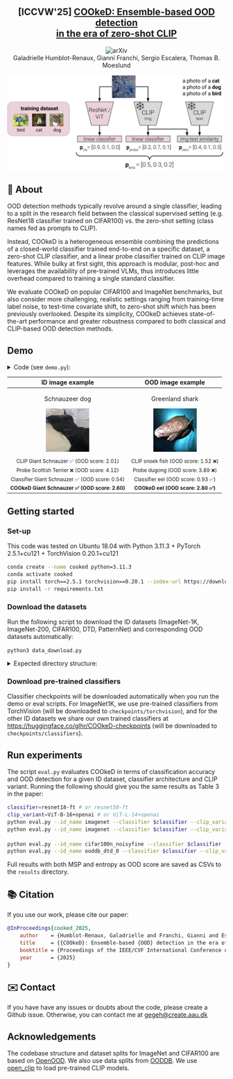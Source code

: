 <h2 align="center">[ICCVW'25] <a href="https://arxiv.org/abs/2507.22576">COOkeD: Ensemble-based OOD detection<br/> in the era of zero-shot CLIP </a>
</h2>

  <p align="center">
    <img alt="arXiv" src="https://img.shields.io/badge/arXiv-2507.22576-b31b1b.svg"><br/>
     Galadrielle Humblot-Renaux, Gianni Franchi, Sergio Escalera, Thomas B. Moeslund
  </p>

<p align="center">
<img alt="COOkeD diagram" src="cooked_diagram.png" width="600">
</p>


## 🔎 About

OOD detection methods typically revolve around a single classifier, leading to a split in the research field between the classical supervised setting (e.g. ResNet18 classifier trained on CIFAR100) vs. the zero-shot setting (class names fed as prompts to CLIP). 

Instead, COOkeD is a heterogeneous ensemble combining the predictions of a closed-world classifier trained end-to-end on a specific dataset, a zero-shot CLIP classifier, and a linear probe classifier trained on CLIP image features. While bulky at first sight, this approach is modular, post-hoc and leverages the availability of pre-trained VLMs, thus introduces little overhead compared to training a single standard classifier.

We evaluate COOkeD on popular CIFAR100 and ImageNet benchmarks, but also consider more challenging, realistic settings ranging from training-time label noise, to test-time covariate shift, to zero-shot shift which has been previously overlooked. Despite its simplicity, COOkeD achieves state-of-the-art performance and greater robustness compared to both classical and CLIP-based OOD detection methods.


## Demo

<details>
<summary>Code (see <code>demo.py</code>):</summary>

```python
from PIL import Image
import torch
from model_utils import get_classifier_model, get_clip_model, get_probe_model
from data_utils import preprocess_for_clip, preprocess_for_cls, get_label_to_class_mapping

# load trained models
device = "cuda" # or "cpu"
clip_variant = "ViT-B-16+openai" # or ViT-B-16+openai, ViT-L-14+openai, ViT-H-14+laion2b_s32b_b79k
classifier = get_classifier_model("imagenet","resnet18-ft", is_torchvision_ckpt=True, device=device)
probe = get_probe_model("imagenet", clip_variant, device=device)
clip, clip_tokenizer, clip_logit_scale = get_clip_model(clip_variant, device=device)

clip.eval() # pre-trained CLIP model from open_clip
probe.eval() # linear probe trained on CLIP image features from ID dataset
classifier.eval() # Resnet18 trained on ID dataset

# define ID classes and encode prompts
class_mapping = get_label_to_class_mapping("imagenet")
prompts = ["a photo of a [cls]".replace("[cls]",f"{class_mapping[idx]}") for idx in range(len(class_mapping))]
with torch.no_grad():
    prompt_features = clip.encode_text(clip_tokenizer(prompts).to(device))
    prompt_features_normed = prompt_features / prompt_features.norm(dim=-1, keepdim=True)

image_paths = [ # example images
    "illustrations/IMG_0409-768x1176.jpg", # schnautzer dog, ID
    "illustrations/greenland_shark.jpg" # greenland shark, OOD
]

ood_scoring = lambda softmax_probs: torch.distributions.Categorical(probs=softmax_probs).entropy().item() # entropy as OOD score
#ood_scoring = lambda softmax_probs: torch.max(softmax_probs, dim=1).values.item() # maximum softmax probability (MSP) as OOD score

for image_path in image_paths:
    print(f"---------------{image_path}-------------------")
    image = Image.open(image_path).convert("RGB")

    # note: different normalization for CLIP image encoder vs. standard classifier
    image_normalized_clip = preprocess_for_clip(image).to(device)
    image_normalized_cls = preprocess_for_cls(image).to(device)

    with torch.no_grad():
        # 1. get zero-shot CLIP prediction
        clip_image_features = clip.encode_image(image_normalized_clip)
        clip_image_features_normed = clip_image_features / clip_image_features.norm(dim=-1, keepdim=True)
        text_sim = (clip_image_features_normed @ prompt_features_normed.T)
        softmax_clip_t100 = (clip_logit_scale * text_sim).softmax(dim=1)

        # 2. get probe CLIP prediction
        softmax_probe = probe(clip_image_features).softmax(dim=1)

        # 3. get classifier prediction
        softmax_classifier = classifier(image_normalized_cls).softmax(dim=1)

    # 4. combined prediction
    softmax_ensemble = torch.stack([softmax_clip_t100, softmax_probe, softmax_classifier]).mean(0)

    # class prediction and OOD scores
    pred = softmax_ensemble.argmax(dim=1)
    ood_score = ood_scoring(softmax_ensemble)

    print("CLIP", class_mapping[softmax_clip_t100.argmax(dim=1).item()], f"(OOD score: {ood_scoring(softmax_clip_t100):.2f})")
    print("Probe", class_mapping[softmax_probe.argmax(dim=1).item()], f"(OOD score: {ood_scoring(softmax_probe):.2f})")
    print("Classifier", class_mapping[softmax_classifier.argmax(dim=1).item()], f"(OOD score: {ood_scoring(softmax_classifier):.2f})")
    print("---> COOkeD", class_mapping[pred.item()] , f"(OOD score: {ood_score:.2f})")
    
    print(f"--------------------------------------------------------------------------------------------------------------")
```
</details>

| ID image example | OOD image example |
|:---:|:---:|
| <p align="center">Schnauzeer dog</p><img src="illustrations/IMG_0409-768x1176.jpg" width="100" height="100"> | <p align="center">Greenland shark</p><img src="illustrations/greenland_shark.jpg"  width="100" height="100"> |
| <sub>CLIP Giant Schnauzer ✅ (OOD score: 2.01)<br>Probe Scottish Terrier ❌ (OOD score: 4.12)<br>Classifier Giant Schnauzer ✅ (OOD score: 0.54)<br>**COOkeD Giant Schnauzer ✅ (OOD score: 2.60)**</sub> | <sub>CLIP snoek fish (OOD score: 1.52 ❌)<br>Probe dugong (OOD score: 3.89 ❌)<br>Classifier eel (OOD score: 0.93 ✅)<br>**COOkeD eel (OOD score: 2.80 ✅)**</sub> |

## Getting started

### Set-up

This code was tested on Ubuntu 18.04 with Python 3.11.3 + PyTorch 2.5.1+cu121 + TorchVision 0.20.1+cu121

```bash
conda create --name cooked python=3.11.3
conda activate cooked
pip install torch==2.5.1 torchvision==0.20.1 --index-url https://download.pytorch.org/whl/cu121
pip install -r requirements.txt
```
### Download the datasets

Run the following script to download the ID datasets (ImageNet-1K, ImageNet-200, CIFAR100, DTD, PatternNet) and corresponding OOD datasets automatically:

``python3 data_download.py``

<details>
<summary>Expected directory structure:</summary>

```bash
data/
├── benchmark_imglist
│   ├── cifar100
│   ├── imagenet
│   ├── imagenet200
│   └── ooddb
├── images_classic
│   ├── cifar10
│   │   ├── test
│   │   └── train
│   ├── cifar100
│   │   ├── test
│   │   └── train
│   ├── mnist
│   │   ├── test
│   │   └── train
│   ├── places365
│   │   ├── airfield
│   │   ├── ...
│   │   └── zen_garden
│   ├── svhn
│   │   └── test
│   ├── texture
│   │   ├── banded
│   │   ├── ...
│   │   └── zigzagged
│   └── tin
│       ├── test
│       ├── train
│       ├── val
│       ├── wnids.txt
│       └── words.txt
└── images_largescale
    ├── DTD
    │   ├── images
    │   ├── imdb
    │   └── labels
    ├── imagenet_1k
    │   ├── train
    │   └── val
    ├── imagenet_c
    │   ├── brightness
    │   ├── ...
    │   └── zoom_blur
    ├── imagenet_r
    │   ├── n01443537
    │   ├── ...
    │   └── n12267677
    ├── imagenet_v2
    │   ├── 0
    │   ├── ...
    │   └── 999
    ├── inaturalist
    │   ├── images
    │   └── imglist.txt
    ├── ninco
    │   ├── amphiuma_means
    │   ├── ...
    │   └── windsor_chair
    ├── openimage_o
    │   └── images
    ├── PatternNet
    │   ├── images
    │   └── patternnet_description.pdf
    └── ssb_hard
        ├── n00470682
        ├── ...
        └── n13033134
```

</details>

### Download pre-trained classifiers

Classifier checkpoints will be downloaded automatically when you run the demo or eval scripts. For ImageNet1K, we use pre-trained classifiers from TorchVision (will be downloaded to ``checkpoints/torchvision``), and for the other ID datasets we share our own trained classifiers at https://huggingface.co/glhr/COOkeD-checkpoints (will be downloaded to ``checkpoints/classifiers``).



## Run experiments

The script ``eval.py`` evaluates COOkeD in terms of classification accuracy and OOD detection for a given ID dataset, classifier architecture and CLIP variant. Running the following should give you the same results as Table 3 in the paper:
```bash
classifier=resnet18-ft # or resnet50-ft
clip_variant=ViT-B-16+openai # or ViT-L-14+openai
python eval.py --id_name imagenet --classifier $classifier --clip_variant $clip_variant # standard evaluation on ImageNet-1K
python eval.py --id_name imagenet --classifier $classifier --clip_variant $clip_variant --csid # test-time covariate shift

python eval.py --id_name cifar100n_noisyfine --classifier $classifier --clip_variant $clip_variant # training-time label noise
python eval.py --id_name ooddb_dtd_0 --classifier $classifier --clip_variant $clip_variant # zero-shot shift (texture images as ID dataset)
```

Full results with both MSP and entropy as OOD score are saved as CSVs to the ``results`` directory. 


## 📚 Citation
If you use our work, please cite our paper:

```bibtex
@InProceedings{cooked_2025,
    author    = {Humblot-Renaux, Galadrielle and Franchi, Gianni and Escalera, Sergio and Moeslund, Thomas B.},
    title     = {{COOkeD}: Ensemble-based {OOD} detection in the era of {CLIP}},
    booktitle = {Proceedings of the IEEE/CVF International Conference on Computer Vision (ICCV) Workshops},
    year      = {2025}
}
```

## ✉️ Contact

If you have have any issues or doubts about the code, please create a Github issue. Otherwise, you can contact me at gegeh@create.aau.dk

## Acknowledgements

The codebase structure and dataset splits for ImageNet and CIFAR100 are based on [OpenOOD](https://github.com/Jingkang50/OpenOOD). We also use data splits from [OODDB](https://ooddb.github.io).
We use [open_clip](https://github.com/mlfoundations/open_clip) to load pre-trained CLIP models.
